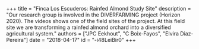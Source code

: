 +++
title = "Finca Los Escuderos: Rainfed Almond Study Site"
description = "Our research group is involved in the DIVERFARMING project (Horizon 2020). The videos shows one of the field sites of the project. At this field site we are transforming a rainfed almond orchard into a diversified agricultural system."
authors = ["JPC Eekhout", "C Boix-Fayos", "Elvira Diaz-Pereira"]
date = "2018-04-17"
id = "-i48LeiBir0"
+++

